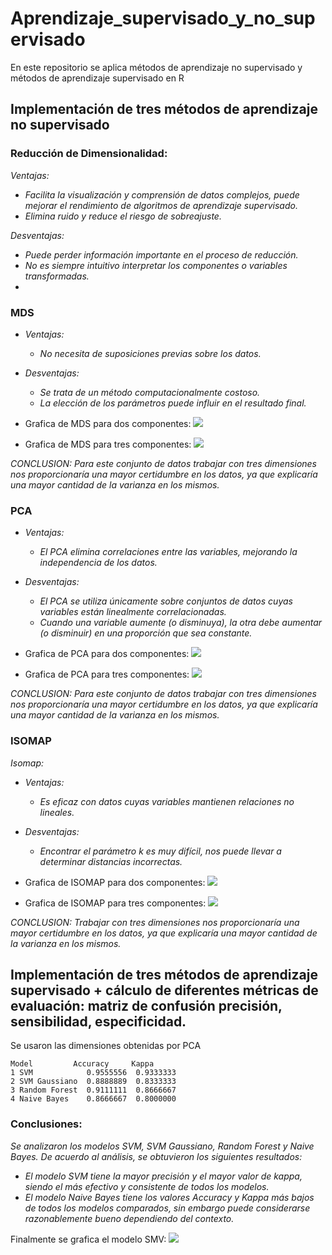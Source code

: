 # Aprendizaje_supervisado_y_no_supervisado

En este repositorio se aplica métodos de aprendizaje no supervisado y métodos de aprendizaje supervisado en R

## Implementación de tres métodos de aprendizaje no supervisado

### Reducción de Dimensionalidad:

*Ventajas:*
 - *Facilita la visualización y comprensión de datos complejos, puede mejorar el rendimiento de algoritmos de aprendizaje supervisado.*
 - *Elimina ruido y reduce el riesgo de sobreajuste.*

*Desventajas:*
 - *Puede perder información importante en el proceso de reducción.*
 - *No es siempre intuitivo interpretar los componentes o variables transformadas.*
 - 
### MDS
 - *Ventajas:*
    - *No necesita de suposiciones previas sobre los datos.*
 - *Desventajas:*
   - *Se trata de un método computacionalmente costoso.*
   - *La elección de los parámetros puede influir en el resultado final.*

- Grafica de MDS para dos componentes: ![](https://github.com/Liliana223/Aprendizaje_supervisado_y_no_supervisado/blob/main/Imagenes%20Iris/MDS2.png)
- Grafica de MDS para tres componentes: ![](https://github.com/Liliana223/Aprendizaje_supervisado_y_no_supervisado/blob/main/Imagenes%20Iris/MDS3.png)

*CONCLUSION:*
*Para este conjunto de datos trabajar con tres dimensiones nos proporcionaría una mayor certidumbre en los datos, ya que explicaría una mayor cantidad de la varianza en los mismos.*

### PCA
 - *Ventajas:*
   - *El PCA elimina correlaciones entre las variables, mejorando la independencia de los datos.*
 - *Desventajas:*
   - *El PCA se utiliza únicamente sobre conjuntos de datos cuyas variables están linealmente correlacionadas.*
   - *Cuando una variable aumente (o disminuya), la otra debe aumentar (o disminuir) en una proporción que sea constante.*

- Grafica de PCA para dos componentes: ![](https://github.com/Liliana223/Aprendizaje_supervisado_y_no_supervisado/blob/main/Imagenes%20Iris/PCA2.png)
- Grafica de PCA para tres componentes: ![](https://github.com/Liliana223/Aprendizaje_supervisado_y_no_supervisado/blob/main/Imagenes%20Iris/PCA3.png)

*CONCLUSION:*
*Para este conjunto de datos trabajar con tres dimensiones nos proporcionaría una mayor certidumbre en los datos, ya que explicaría una mayor cantidad de la varianza en los mismos.*
  
### ISOMAP

*Isomap:*
- *Ventajas:*
  - *Es eficaz con datos cuyas variables mantienen relaciones no lineales.*
- *Desventajas:*
  - *Encontrar el parámetro k es muy difícil, nos puede llevar a determinar distancias incorrectas.*

- Grafica de ISOMAP para dos componentes: ![](https://github.com/Liliana223/Aprendizaje_supervisado_y_no_supervisado/blob/main/Imagenes%20Iris/ISOMAP2.png)
- Grafica de ISOMAP para tres componentes: ![](https://github.com/Liliana223/Aprendizaje_supervisado_y_no_supervisado/blob/main/Imagenes%20Iris/ISOMAP3.png)

*CONCLUSION:*
*Trabajar con tres dimensiones nos proporcionaría una mayor certidumbre en los datos, ya que explicaría una mayor cantidad de la* 
*varianza en los mismos.*
  
## Implementación de tres métodos de aprendizaje supervisado + cálculo de diferentes métricas de evaluación: matriz de confusión precisión, sensibilidad, especificidad. 

Se usaron las dimensiones obtenidas por PCA

```
Model         Accuracy     Kappa
1 SVM            0.9555556  0.9333333
2 SVM Gaussiano  0.8888889  0.8333333
3 Random Forest  0.9111111  0.8666667
4 Naive Bayes    0.8666667  0.8000000
```
### Conclusiones:
*Se analizaron los modelos SVM, SVM Gaussiano, Random Forest y Naive Bayes. De acuerdo al análisis, se obtuvieron los siguientes resultados:*

- *El modelo SVM tiene la mayor precisión y el mayor valor de kappa, siendo el más efectivo y consistente de todos los modelos.*
- *El modelo Naive Bayes tiene los valores Accuracy y Kappa más bajos de todos los modelos comparados, sin embargo puede considerarse razonablemente bueno dependiendo del contexto.*

Finalmente se grafica el modelo SMV: ![](https://github.com/Liliana223/Aprendizaje_supervisado_y_no_supervisado/blob/main/Imagenes%20Iris/SVM2.png)
